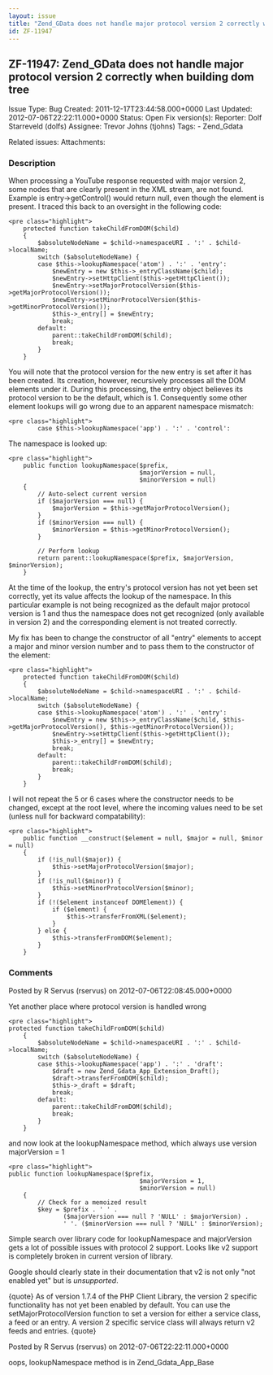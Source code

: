 ```yaml
---
layout: issue
title: "Zend_GData does not handle major protocol version 2 correctly when building dom tree"
id: ZF-11947
---
```


ZF-11947: Zend\_GData does not handle major protocol version 2 correctly when building dom tree
-----------------------------------------------------------------------------------------------

 Issue Type: Bug Created: 2011-12-17T23:44:58.000+0000 Last Updated: 2012-07-06T22:22:11.000+0000 Status: Open Fix version(s): 
 Reporter:  Dolf Starreveld (dolfs)  Assignee:  Trevor Johns (tjohns)  Tags: - Zend\_Gdata
 
 Related issues: 
 Attachments: 
### Description

When processing a YouTube response requested with major version 2, some nodes that are clearly present in the XML stream, are not found. Example is entry->getControl() would return null, even though the element is present. I traced this back to an oversight in the following code:

 
    <pre class="highlight">
        protected function takeChildFromDOM($child)
        {
            $absoluteNodeName = $child->namespaceURI . ':' . $child->localName;
            switch ($absoluteNodeName) {
            case $this->lookupNamespace('atom') . ':' . 'entry':
                $newEntry = new $this->_entryClassName($child);
                $newEntry->setHttpClient($this->getHttpClient());
                $newEntry->setMajorProtocolVersion($this->getMajorProtocolVersion());
                $newEntry->setMinorProtocolVersion($this->getMinorProtocolVersion());
                $this->_entry[] = $newEntry;
                break;
            default:
                parent::takeChildFromDOM($child);
                break;
            }
        }


You will note that the protocol version for the new entry is set after it has been created. Its creation, however, recursively processes all the DOM elements under it. During this processing, the entry object believes its protocol version to be the default, which is 1. Consequently some other element lookups will go wrong due to an apparent namespace mismatch:

 
    <pre class="highlight">
            case $this->lookupNamespace('app') . ':' . 'control':


The namespace is looked up:

 
    <pre class="highlight">
        public function lookupNamespace($prefix,
                                        $majorVersion = null,
                                        $minorVersion = null)
        {
            // Auto-select current version
            if ($majorVersion === null) {
                $majorVersion = $this->getMajorProtocolVersion();
            }
            if ($minorVersion === null) {
                $minorVersion = $this->getMinorProtocolVersion();
            }
    
            // Perform lookup
            return parent::lookupNamespace($prefix, $majorVersion, $minorVersion);
        }


At the time of the lookup, the entry's protocol version has not yet been set correctly, yet its value affects the lookup of the namespace. In this particular example is not being recognized as the default major protocol version is 1 and thus the namespace does not get recognized (only available in version 2) and the corresponding element is not treated correctly.

My fix has been to change the constructor of all "entry" elements to accept a major and minor version number and to pass them to the constructor of the element:

 
    <pre class="highlight">
        protected function takeChildFromDOM($child)
        {
            $absoluteNodeName = $child->namespaceURI . ':' . $child->localName;
            switch ($absoluteNodeName) {
            case $this->lookupNamespace('atom') . ':' . 'entry':
                $newEntry = new $this->_entryClassName($child, $this->getMajorProtocolVersion(), $this->getMinorProtocolVersion());
                $newEntry->setHttpClient($this->getHttpClient());
                $this->_entry[] = $newEntry;
                break;
            default:
                parent::takeChildFromDOM($child);
                break;
            }
        }


I will not repeat the 5 or 6 cases where the constructor needs to be changed, except at the root level, where the incoming values need to be set (unless null for backward compatability):

 
    <pre class="highlight">
        public function __construct($element = null, $major = null, $minor = null)
        {
            if (!is_null($major)) {
                $this->setMajorProtocolVersion($major);
            }
            if (!is_null($minor)) {
                $this->setMinorProtocolVersion($minor);
            }
            if (!($element instanceof DOMElement)) {
                if ($element) {
                    $this->transferFromXML($element);
                }
            } else {
                $this->transferFromDOM($element);
            }
        }


 

 

### Comments

Posted by R Servus (rservus) on 2012-07-06T22:08:45.000+0000

Yet another place where protocol version is handled wrong

 
    <pre class="highlight">
    protected function takeChildFromDOM($child)
        {
            $absoluteNodeName = $child->namespaceURI . ':' . $child->localName;
            switch ($absoluteNodeName) {
            case $this->lookupNamespace('app') . ':' . 'draft':
                $draft = new Zend_Gdata_App_Extension_Draft();
                $draft->transferFromDOM($child);
                $this->_draft = $draft;
                break;
            default:
                parent::takeChildFromDOM($child);
                break;
            }
        }


and now look at the lookupNamespace method, which always use version majorVersion = 1

 
    <pre class="highlight">
    public function lookupNamespace($prefix,
                                        $majorVersion = 1,
                                        $minorVersion = null)
        {
            // Check for a memoized result
            $key = $prefix . ' ' .
                   ($majorVersion === null ? 'NULL' : $majorVersion) .
                   ' '. ($minorVersion === null ? 'NULL' : $minorVersion);


Simple search over library code for lookupNamespace and majorVersion gets a lot of possible issues with protocol 2 support. Looks like v2 support is completely broken in current version of library.

Google should clearly state in their documentation that v2 is not only "not enabled yet" but is _unsupported_.

{quote} As of version 1.7.4 of the PHP Client Library, the version 2 specific functionality has not yet been enabled by default. You can use the setMajorProtocolVersion function to set a version for either a service class, a feed or an entry. A version 2 specific service class will always return v2 feeds and entries. {quote}

 

 

Posted by R Servus (rservus) on 2012-07-06T22:22:11.000+0000

oops, lookupNamespace method is in Zend\_Gdata\_App\_Base

 

 